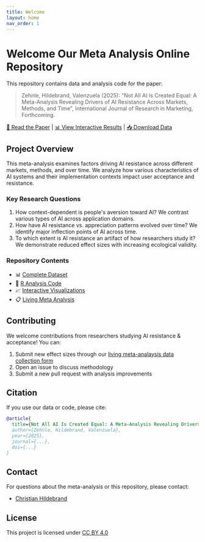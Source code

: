 ```yaml
---
title: Welcome
layout: home
nav_order: 1
---
```


# Welcome Our Meta Analysis Online Repository

This repository contains data and analysis code for the paper:

> Zehnle, Hildebrand, Valenzuela (2025): "Not All AI Is Created Equal: A Meta-Analysis Revealing Drivers of AI Resistance Across Markets, Methods, and Time", International Journal of Research in Marketing, Forthcoming.

[📄 Read the Paper](https://doi.org/PAPER_DOI) | [📊 View Interactive Results](https://childebrand.github.io/metaAI/explore.html) | [📥 Download Data](https://childebrand.github.io/metaAI/data.html)

## Project Overview

This meta-analysis examines factors driving AI resistance across different markets, methods, and over time. We analyze how various characteristics of AI systems and their implementation contexts impact user acceptance and resistance.

### Key Research Questions

1. How context-dependent is people's aversion toward AI? We contrast various types of AI across application domains.
2. How have AI resistance vs. appreciation patterns evolved over time? We identify major inflection points of AI across time.
3. To which extent is AI resistance an artifact of how researchers study it? We demonstrate reduced effect sizes with increasing ecological validity.

### Repository Contents

- 📊 [Complete Dataset](https://childebrand.github.io/metaAI/data.html)
- 📝 [R Analysis Code](https://childebrand.github.io/metaAI/code.html)
- 📈 [Interactive Visualizations](https://childebrand.github.io/metaAI/explore.html)
- 📋 [Living Meta Analysis](https://childebrand.github.io/metaAI/survey.html)

## Contributing

We welcome contributions from researchers studying AI resistance & acceptance! You can:

1. Submit new effect sizes through our [living meta-analaysis data collection form](https://childebrand.github.io/metaAI/survey.html)
2. Open an issue to discuss methodology
3. Submit a new pull request with analysis improvements

## Citation

If you use our data or code, please cite:

```bibtex
@article{
  title={Not All AI Is Created Equal: A Meta-Analysis Revealing Drivers of AI Resistance Across Markets, Methods, and Time},
  author={Zehnle, Hildebrand, Valenzuela},
  year={2025},
  journal={...},
  doi={...}
}
```

## Contact

For questions about the meta-analysis or this repository, please contact:
- [Christian Hildebrand](mailto:christian.hildebrand@unisg.ch)

## License

This project is licensed under [CC BY 4.0](LICENSE.md)
